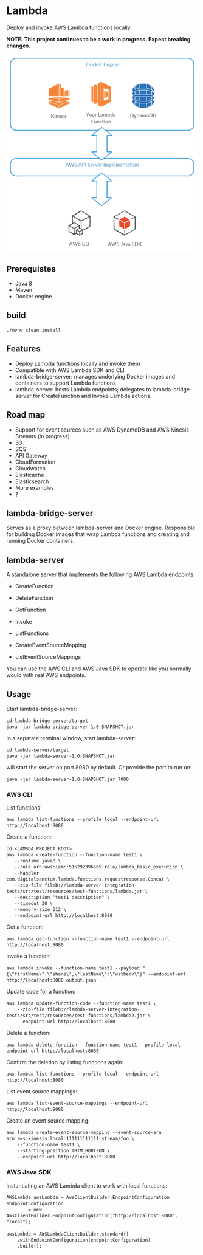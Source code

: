 
# Lambda

Deploy and invoke AWS Lambda functions locally.

**NOTE: This project continues to be a work in progress. Expect breaking changes.**


![Component Diagram](etc/images/component_diagram.png?raw=true "Component Diagram")


## Prerequistes

- Java 8
- Maven
- Docker engine

## build

    ./mvnw clean install
    
## Features
- Deploy Lambda functions locally and invoke them
- Compatible with AWS Lambda SDK and CLI
- lambda-bridge-server: manages underlying Docker images and containers to support Lambda functions
- lambda-server: hosts Lambda endpoints; delegates to lambda-bridge-server for CreateFunction and Invoke Lambda actions. 

## Road map

- Support for event sources such as AWS DynamoDB and AWS Kinesis Streams (in progress)
- S3
- SQS
- API Gateway
- CloudFormation
- Cloudwatch 
- Elasticache
- Elasticsearch
- More examples
- ?


## lambda-bridge-server

Serves as a proxy between lambda-server and Docker engine. Responsible for building Docker images that wrap Lambda functions 
and creating and running Docker containers.

## lambda-server

A standalone server that implements the following AWS Lambda endpoints:

- CreateFunction
- DeleteFunction
- GetFunction
- Invoke
- ListFunctions

- CreateEventSourceMapping
- ListEventSourceMappings

You can use the AWS CLI and AWS Java SDK to operate like you normally would with real AWS endpoints.

## Usage

Start lambda-bridge-server:

    cd lambda-bridge-server/target    
    java -jar lambda-bridge-server-1.0-SNAPSHOT.jar

In a separate terminal window, start lambda-server:

    cd lambda-server/target    
    java -jar lambda-server-1.0-SNAPSHOT.jar 
   
will start the server on port 8080 by default. Or provide the port to run on:
    
    java -jar lambda-server-1.0-SNAPSHOT.jar 7000

### AWS CLI
    
List functions:
    
    aws lambda list-functions --profile local --endpoint-url http://localhost:8080
       
Create a function:       
       
    cd <LAMBDA_PROJECT_ROOT>       
    aws lambda create-function --function-name test1 \
       --runtime java8 \
       --role arn:aws:iam::515292396565:role/lambda_basic_execution \
       --handler com.digitalsanctum.lambda.functions.requestresponse.Concat \
       --zip-file fileb://lambda-server-integration-tests/src/test/resources/test-functions/lambda.jar \
       --description "test1 description" \
       --timeout 30 \
       --memory-size 512 \
       --endpoint-url http://localhost:8080
                  
Get a function:       
    
    aws lambda get-function --function-name test1 --endpoint-url http://localhost:8080    
    
Invoke a function:    
    
    aws lambda invoke --function-name test1 --payload "{\"firstName\":\"shane\",\"lastName\":\"witbeck\"}" --endpoint-url http://localhost:8080 output.json    
                
Update code for a function:

    aws lambda update-function-code --function-name test1 \
        --zip-file fileb://lambda-server-integration-tests/src/test/resources/test-functions/lambda2.jar \
        --endpoint-url http://localhost:8080            
    
Delete a function:

    aws lambda delete-function --function-name test1 --profile local --endpoint-url http://localhost:8080
    
Confirm the deletion by listing functions again:

    aws lambda list-functions --profile local --endpoint-url http://localhost:8080   
    
    
List event source mappings:
    
    aws lambda list-event-source-mappings --endpoint-url http://localhost:8080
    
    
Create an event source mapping:
                          
    aws lambda create-event-source-mapping --event-source-arn arn:aws:kinesis:local:111111111111:stream/foo \
        --function-name test1 \
        --starting-position TRIM_HORIZON \
        --endpoint-url http://localhost:8080
    
    
### AWS Java SDK
    
Instantiating an AWS Lambda client to work with local functions:    
    
    AWSLambda awsLambda = AwsClientBuilder.EndpointConfiguration endpointConfiguration 
            = new AwsClientBuilder.EndpointConfiguration("http://localhost:8080", "local");
            
    awsLambda = AWSLambdaClientBuilder.standard()
        .withEndpointConfiguration(endpointConfiguration)
        .build();
    
        
        
